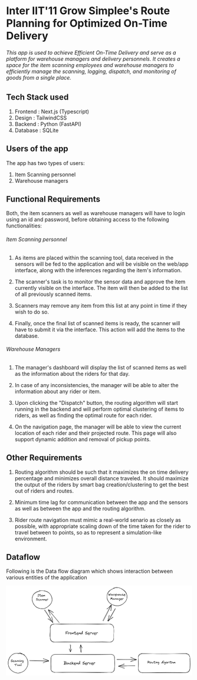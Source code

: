 # Inter IIT'11 Grow Simplee's Route Planning for Optimized On-Time Delivery

###### This app is used to achieve Efficient On-Time Delivery and serve as a platform for warehouse managers and delivery personnels. It creates a space for the item scanning employees and warehouse managers to efficiently manage the scanning, logging, dispatch, and monitoring of goods from a single place. 

## Tech Stack used

1. Frontend : Next.js (Typescript)
2. Design   : TailwindCSS
3. Backend  : Python (FastAPI)
4. Database : SQLite 

## Users of the app

The app has two types of users:

1. Item Scanning personnel
2. Warehouse managers

## Functional Requirements

Both, the item scanners as well as warehouse managers will have to login using an id and password, before obtaining access to the following functionalities:

###### Item Scanning personnel

1. As items are placed within the scanning tool, data received in the sensors will be fed to the application and will be visible on the web/app interface, along with the inferences regarding the item's information.

2. The scanner's task is to monitor the sensor data and approve the item currently visible on the interface. The item will then be added to the list of all previously scanned items.

3. Scanners may remove any item from this list at any point in time if they wish to do so.

4. Finally, once the final list of scanned items is ready, the scanner will have to submit it via the interface. This action will add the items to the database.

###### Warehouse Managers

1. The manager's dashboard will display the list of scanned items as well as the information about the riders for that day.

2. In case of any inconsistencies, the manager will be able to alter the information about any rider or item.

3. Upon clicking the "Dispatch" button, the routing algorithm will start running in the backend and will perform optimal clustering of items to riders, as well as finding the optimal route for each rider.

4. On the navigation page, the manager will be able to view the current location of each rider and their projected route. This page will also support dynamic addition and removal of pickup points.


## Other Requirements

1. Routing algorithm should be such that it maximizes the on time delivery percentage and minimizes overall
distance traveled. It should maximize the output of the riders by smart bag creation/clustering to get the best out of riders and routes.

2. Minimum time lag for communication between the app and the sensors as well as between the app and the routing algorithm.

3. Rider route navigation must mimic a real-world senario as closely as possible, with appropriate scaling down of the time taken for the rider to travel between to points, so as to represent a simulation-like environment.


## Dataflow

Following is the Data flow diagram which shows interaction between various entities of the application

![Data Flow Diagram](./Dataflow%20Diagram.png)
